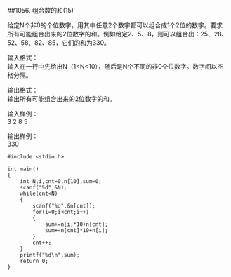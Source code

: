 ##1056. 组合数的和(15)  

给定N个非0的个位数字，用其中任意2个数字都可以组合成1个2位的数字。要求所有可能组合出来的2位数字的和。例如给定2、5、8，则可以组合出：25、28、52、58、82、85，它们的和为330。  

输入格式：  
输入在一行中先给出N（1<N<10），随后是N个不同的非0个位数字。数字间以空格分隔。  

输出格式：  
输出所有可能组合出来的2位数字的和。  

输入样例：  
3 2 8 5  

输出样例：  
330  

	#include <stdio.h>
	
	int main()
	{
		int N,i,cnt=0,n[10],sum=0;
		scanf("%d",&N);
		while(cnt<N)
		{
			scanf("%d",&n[cnt]);
			for(i=0;i<cnt;i++)
			{
				sum+=n[i]*10+n[cnt];
				sum+=n[cnt]*10+n[i];
			}
			cnt++;
		}
		printf("%d\n",sum);
		return 0;
	}